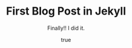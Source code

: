 ---
layout: post

title: First Blog Post in Jekyll
subtitle: "Finally!! I did it."
cover_image: pirate_geek1.jpg

excerpt: "Its been ages since i first got to know about Jekyll and its awesome flexibility in creating your own blog."

author:
  name: Rohit Rai
  twitter: rohitkra293
  bio: Full Stack Developer, Scroll.in
  image: ks.png
---